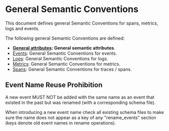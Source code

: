 <!--- Hugo front matter used to generate the website version of this page:
linkTitle: General
path_base_for_github_subdir:
  from: content/en/docs/specs/semconv/general/_index.md
  to: general/README.md
weight: -1
--->

# General Semantic Conventions

This document defines general Semantic Conventions for spans, metrics, logs and events.

The following general Semantic Conventions are defined:

* **[General attributes](general-attributes.md): General semantic attributes**.
* [Events](events-general.md): General Semantic Conventions for events.
* [Logs](logs-general.md): General Semantic Conventions for logs.
* [Metrics](metrics-general.md): General Semantic Conventions for metrics.
* [Spans](trace-general.md): General Semantic Conventions for traces / spans.

## Event Name Reuse Prohibition

A new event MUST NOT be added with the same name as an event that existed in
the past but was renamed (with a corresponding schema file).

When introducing a new event name check all existing schema files to make sure
the name does not appear as a key of any "rename_events" section (keys denote
old event names in rename operations).
